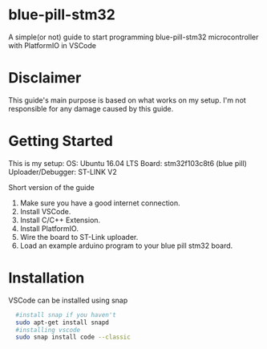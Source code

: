 # blue-pill-stm32
A simple(or not) guide to start programming blue-pill-stm32 microcontroller with PlatformIO in VSCode

# Disclaimer
This guide's main purpose is based on what works on my setup. I'm not responsible for any damage caused by this guide.

# Getting Started
This is my setup:
OS: Ubuntu 16.04 LTS
Board: stm32f103c8t6 (blue pill)
Uploader/Debugger: ST-LINK V2

Short version of the guide
1. Make sure you have a good internet connection.
2. Install VSCode.
3. Install C/C++ Extension.
4. Install PlatformIO.
5. Wire the board to ST-Link uploader.
6. Load an example arduino program to your blue pill stm32 board.

# Installation
VSCode can be installed using snap
```bash
  #install snap if you haven't
  sudo apt-get install snapd
  #installing vscode
  sudo snap install code --classic
```

